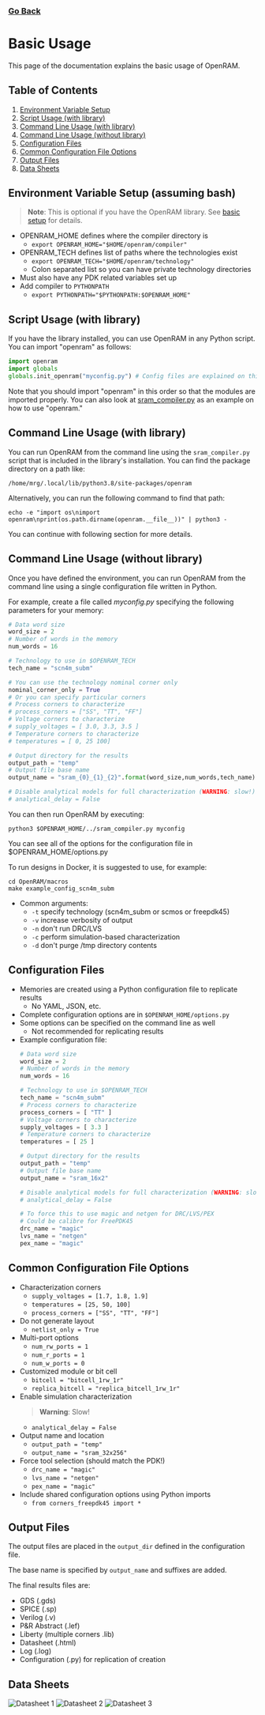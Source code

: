 ### [Go Back](./index.md#table-of-contents)

# Basic Usage
This page of the documentation explains the basic usage of OpenRAM.



## Table of Contents
1. [Environment Variable Setup](#environment-variable-setup-assuming-bash)
1. [Script Usage (with library)](#script-usage-with-library)
1. [Command Line Usage (with library)](#command-line-usage-with-library)
1. [Command Line Usage (without library)](#command-line-usage-without-library)
1. [Configuration Files](#configuration-files)
1. [Common Configuration File Options](#common-configuration-file-options)
1. [Output Files](#output-files)
1. [Data Sheets](#data-sheets)



## Environment Variable Setup (assuming bash)
> **Note**: This is optional if you have the OpenRAM library. See [basic setup](./basic_setup.md#go-back) for details.
* OPENRAM\_HOME defines where the compiler directory is
    * ```export OPENRAM_HOME="$HOME/openram/compiler"```
* OPENRAM_TECH defines list of paths where the technologies exist
    * `export OPENRAM_TECH="$HOME/openram/technology"`
    * Colon separated list so you can have private technology directories
* Must also have any PDK related variables set up
* Add compiler to `PYTHONPATH`
    * `export PYTHONPATH="$PYTHONPATH:$OPENRAM_HOME"`



## Script Usage (with library)
If you have the library installed, you can use OpenRAM in any Python script. You can import "openram" as follows:
```python
import openram
import globals
globals.init_openram("myconfig.py") # Config files are explained on this page
```
Note that you should import "openram" in this order so that the modules are imported properly. You can also look
at [sram_compiler.py](../../sram_compiler.py) as an example on how to use "openram."



## Command Line Usage (with library)
You can run OpenRAM from the command line  using the `sram_compiler.py` script that is included in the
library's installation. You can find the package directory on a path like:
```
/home/mrg/.local/lib/python3.8/site-packages/openram
```

Alternatively, you can run the following command to find that path:
```
echo -e "import os\nimport openram\nprint(os.path.dirname(openram.__file__))" | python3 -
```

You can continue with following section for more details.


## Command Line Usage (without library)

Once you have defined the environment, you can run OpenRAM from the command line
using a single configuration file written in Python.

For example, create a file called *myconfig.py* specifying the following
parameters for your memory:
```python
# Data word size
word_size = 2
# Number of words in the memory
num_words = 16

# Technology to use in $OPENRAM_TECH
tech_name = "scn4m_subm"

# You can use the technology nominal corner only
nominal_corner_only = True
# Or you can specify particular corners
# Process corners to characterize
# process_corners = ["SS", "TT", "FF"]
# Voltage corners to characterize
# supply_voltages = [ 3.0, 3.3, 3.5 ]
# Temperature corners to characterize
# temperatures = [ 0, 25 100]

# Output directory for the results
output_path = "temp"
# Output file base name
output_name = "sram_{0}_{1}_{2}".format(word_size,num_words,tech_name)

# Disable analytical models for full characterization (WARNING: slow!)
# analytical_delay = False

```

You can then run OpenRAM by executing:
```
python3 $OPENRAM_HOME/../sram_compiler.py myconfig
```
You can see all of the options for the configuration file in
$OPENRAM\_HOME/options.py

To run designs in Docker, it is suggested to use, for example:
```
cd OpenRAM/macros
make example_config_scn4m_subm
```

* Common arguments:
    * `-t` specify technology (scn4m_subm or scmos or freepdk45)
    * `-v` increase verbosity of output
    * `-n` don't run DRC/LVS
    * `-c` perform simulation-based characterization
    * `-d` don't purge /tmp directory contents



## Configuration Files
* Memories are created using a Python configuration file to replicate results
    * No YAML, JSON, etc.
* Complete configuration options are in `$OPENRAM_HOME/options.py`
* Some options can be specified on the command line as well
    * Not recommended for replicating results
* Example configuration file:
    ```python
    # Data word size
    word_size = 2
    # Number of words in the memory
    num_words = 16

    # Technology to use in $OPENRAM_TECH
    tech_name = "scn4m_subm"
    # Process corners to characterize
    process_corners = [ "TT" ]
    # Voltage corners to characterize
    supply_voltages = [ 3.3 ]
    # Temperature corners to characterize
    temperatures = [ 25 ]

    # Output directory for the results
    output_path = "temp"
    # Output file base name
    output_name = "sram_16x2"

    # Disable analytical models for full characterization (WARNING: slow!)
    # analytical_delay = False

    # To force this to use magic and netgen for DRC/LVS/PEX
    # Could be calibre for FreePDK45
    drc_name = "magic"
    lvs_name = "netgen"
    pex_name = "magic"  
    ```



## Common Configuration File Options
* Characterization corners
    * `supply_voltages = [1.7, 1.8, 1.9]`
    * `temperatures = [25, 50, 100]`
    * `process_corners = ["SS", "TT", "FF"]`
* Do not generate layout
    * `netlist_only = True`
* Multi-port options
    * `num_rw_ports = 1`
    * `num_r_ports = 1`
    * `num_w_ports = 0`
* Customized module or bit cell
    * `bitcell = "bitcell_1rw_1r"`
    * `replica_bitcell = "replica_bitcell_1rw_1r"`
* Enable simulation characterization
    > **Warning**: Slow!
    * `analytical_delay = False`
* Output name and location
    * `output_path = "temp"`
    * `output_name = "sram_32x256"`
* Force tool selection (should match the PDK!)
    * `drc_name = "magic"`
    * `lvs_name = "netgen"`
    * `pex_name = "magic"`
* Include shared configuration options using Python imports
    * `from corners_freepdk45 import *`



## Output Files
The output files are placed in the `output_dir` defined in the configuration file.

The base name is specified by `output_name` and suffixes are added.

The final results files are:
* GDS (.gds)
* SPICE (.sp)
* Verilog (.v)
* P&R Abstract (.lef)
* Liberty (multiple corners .lib)
* Datasheet (.html)
* Log (.log)
* Configuration (.py) for replication of creation



## Data Sheets
![Datasheet 1](../assets/images/basic_usage/datasheet_1.png)
![Datasheet 2](../assets/images/basic_usage/datasheet_2.png)
![Datasheet 3](../assets/images/basic_usage/datasheet_3.png)
